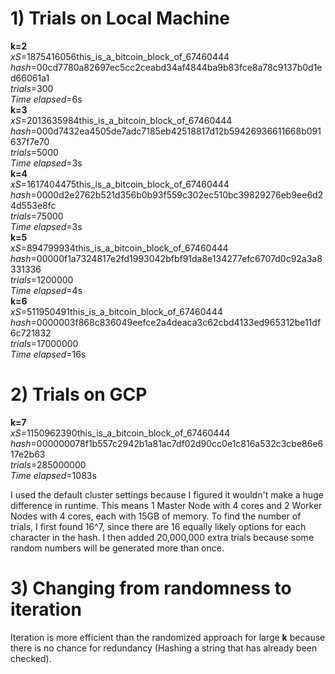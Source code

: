# 1) Trials on Local Machine
**k=2**  
	*xS*=1875416056this_is_a_bitcoin_block_of_67460444  
	*hash*=00cd7780a82697ec5cc2ceabd34af4844ba9b83fce8a78c9137b0d1ed66061a1  
        *trials*=300  
	*Time elapsed*=6s  
**k=3**  
	*xS*=2013635984this_is_a_bitcoin_block_of_67460444  
	*hash*=000d7432ea4505de7adc7185eb42518817d12b59426936611668b091637f7e70  
        *trials*=5000  
	*Time elapsed*=3s  
**k=4**  
	*xS*=1617404475this_is_a_bitcoin_block_of_67460444  
	*hash*=0000d2e2762b521d356b0b93f559c302ec510bc39829276eb9ee6d24d553e8fc  
        *trials*=75000  
	*Time elapsed*=3s  
**k=5**  
	*xS*=894799934this_is_a_bitcoin_block_of_67460444  
	*hash*=00000f1a7324817e2fd1993042bfbf91da8e134277efc6707d0c92a3a8331336  
        *trials*=1200000  
	*Time elapsed*=4s  
**k=6**  
	*xS*=511950491this_is_a_bitcoin_block_of_67460444  
	*hash*=0000003f868c836049eefce2a4deaca3c62cbd4133ed965312be11df6c721832  
        *trials*=17000000  
	*Time elapsed*=16s  

# 2) Trials on GCP
**k=7**  
	*xS*=1150962390this_is_a_bitcoin_block_of_67460444  
	*hash*=000000078f1b557c2942b1a81ac7df02d90cc0e1c816a532c3cbe86e617e2b63  
        *trials*=285000000  
	*Time elapsed*=1083s  

I used the default cluster settings because I figured it wouldn't make a huge difference in runtime. 
This means 1 Master Node with 4 cores and 2 Worker Nodes with 4 cores, each with 15GB of memory. To find the number of trials, I first found 16^7, 
since there are 16 equally likely options for each character in the hash. I then added 20,000,000 extra trials because some random numbers will be generated more than once.

# 3) Changing from randomness to iteration
Iteration is more efficient than the randomized approach for large **k** because there is no chance for redundancy (Hashing a string that has already been checked).